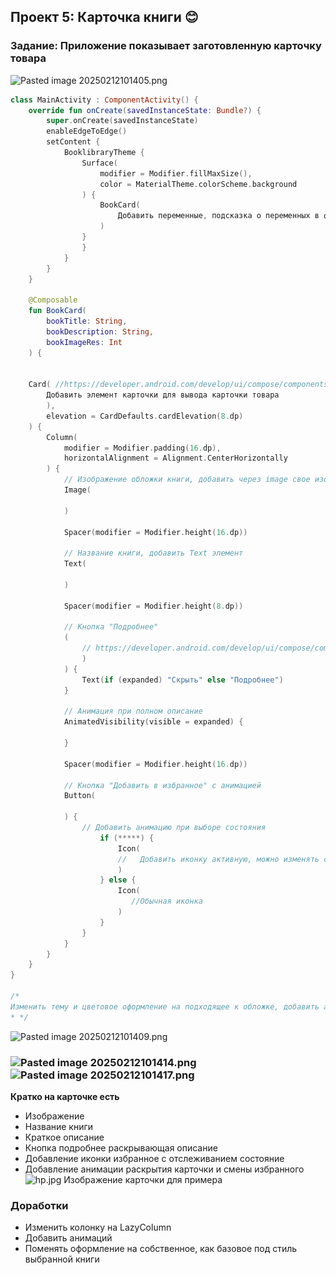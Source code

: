 ## Проект 5: Карточка книги 😊

### Задание: Приложение показывает заготовленную карточку товара

![Pasted image 20250212101405.png](..\..\Pasted%20image%2020250212101405.png)

````kotlin
class MainActivity : ComponentActivity() {
    override fun onCreate(savedInstanceState: Bundle?) {
        super.onCreate(savedInstanceState)
        enableEdgeToEdge()
        setContent {
            BooklibraryTheme {
                Surface(
                    modifier = Modifier.fillMaxSize(),
                    color = MaterialTheme.colorScheme.background
                ) {
                    BookCard(
                        Добавить переменные, подсказка о переменных в функции
                    )
                }
                }
            }
        }
    }

    @Composable
    fun BookCard(
        bookTitle: String,
        bookDescription: String,
        bookImageRes: Int
    ) {


    Card( //https://developer.android.com/develop/ui/compose/components/card
        Добавить элемент карточки для вывода карточки товара
        ),
        elevation = CardDefaults.cardElevation(8.dp)
    ) {
        Column(
            modifier = Modifier.padding(16.dp),
            horizontalAlignment = Alignment.CenterHorizontally
        ) {
            // Изображение обложки книги, добавить через image свое изображение импортировать в проект
            Image(
         
            )

            Spacer(modifier = Modifier.height(16.dp))

            // Название книги, добавить Text элемент
            Text(
              
            )

            Spacer(modifier = Modifier.height(8.dp))

            // Кнопка "Подробнее"
            (
                // https://developer.android.com/develop/ui/compose/components/button?hl=ru
                )
            ) {
                Text(if (expanded) "Скрыть" else "Подробнее")
            }

            // Анимация при полном описание
            AnimatedVisibility(visible = expanded) {
             
            }

            Spacer(modifier = Modifier.height(16.dp))

            // Кнопка "Добавить в избранное" с анимацией
            Button(
               
            ) {
                // Добавить анимацию при выборе состояния
                    if (*****) {
                        Icon(
                        //   Добавить иконку активную, можно изменять саму иконку или цвет иконки
                        )
                    } else {
                        Icon(
                           //Обычная иконка
                        )
                    }
                }
            }
        }
    }
}

/*
Изменить тему и цветовое оформление на подходящее к обложке, добавить анимацию появления текста и изменить цвета текста, желатьельно на градиент.
* */
````

![Pasted image 20250212101409.png](..\..\Pasted%20image%2020250212101409.png)

### ![Pasted image 20250212101414.png](..\..\Pasted%20image%2020250212101414.png)![Pasted image 20250212101417.png](..\..\Pasted%20image%2020250212101417.png)

**Кратко на карточке есть**

* Изображение
* Название книги
* Краткое описание
* Кнопка подробнее раскрывающая описание
* Добавление иконки избранное с отслеживанием состояние
* Добавление анимации раскрытия карточки и смены избранного
  ![hp.jpg](..\..\hp.jpg)
  Изображение карточки для примера

### Доработки

* Изменить колонку на LazyColumn
* Добавить анимаций
* Поменять оформление на собственное, как базовое под стиль выбранной книги
